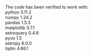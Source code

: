 The code has been verified to work with:\
python 3.11.2\
numpy 1.24.2\
pandas 1.5.3\
matplotlib 3.7.1\
astroquery 0.4.6\
pyvo 1.5\
astropy 6.0.0\
tqdm 4.66.1
